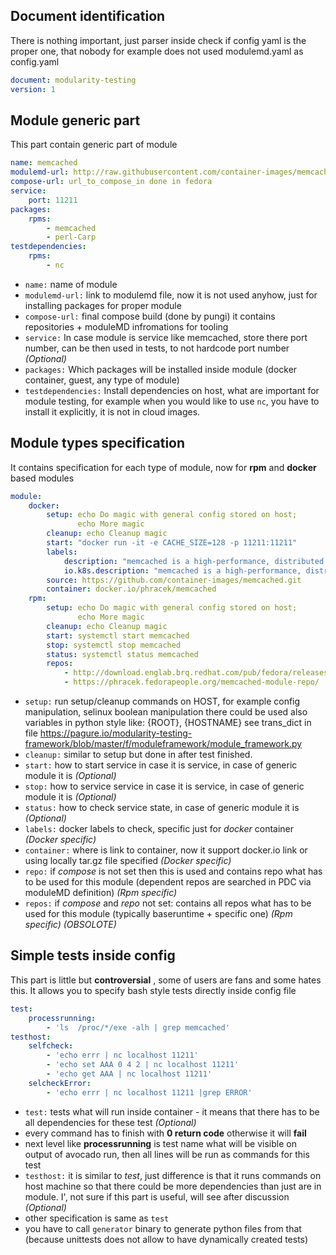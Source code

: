 ## Document identification
There is nothing important, just parser inside check if config yaml is the proper one, that nobody for example does not used modulemd.yaml as config.yaml
```yaml
document: modularity-testing
version: 1
```

## Module generic part
This part contain generic part of module
```yaml
name: memcached
modulemd-url: http://raw.githubusercontent.com/container-images/memcached/master/memcached.yaml
compose-url: url_to_compose_in done in fedora
service:
    port: 11211
packages:
    rpms:
        - memcached
        - perl-Carp
testdependencies:
    rpms:
        - nc
```
 * `name:` name of module
 * `modulemd-url:` link to modulemd file, now it is not used anyhow, just for installing packages for proper module
 * `compose-url:` final compose build (done by pungi) it contains repositories + moduleMD infromations for tooling
 * `service:` In case module is service like memcached, store there port number, can be then used in tests, to not hardcode port number *(Optional)*
 * `packages:` Which packages will be installed inside module (docker container, guest, any type of module)
 * `testdependencies:` Install dependencies on host, what are important for module testing, for example when you would like to use `nc`, you have to install it explicitly, it is not in cloud images.

## Module types specification
It contains specification for each type of module, now for __rpm__ and __docker__ based modules
```yaml
module:
    docker:
        setup: echo Do magic with general config stored on host;
               echo More magic
        cleanup: echo Cleanup magic
        start: "docker run -it -e CACHE_SIZE=128 -p 11211:11211"
        labels:
            description: "memcached is a high-performance, distributed memory"
            io.k8s.description: "memcached is a high-performance, distributed memory"
        source: https://github.com/container-images/memcached.git
        container: docker.io/phracek/memcached
    rpm:
        setup: echo Do magic with general config stored on host;
               echo More magic
        cleanup: echo Cleanup magic
        start: systemctl start memcached
        stop: systemctl stop memcached
        status: systemctl status memcached
        repos:
            - http://download.englab.brq.redhat.com/pub/fedora/releases/25/Everything/x86_64/os/
            - https://phracek.fedorapeople.org/memcached-module-repo/
```
 * `setup:` run setup/cleanup commands on HOST, for example config manipulation, selinux boolean manipulation there could be used also variables in python style like: {ROOT}, {HOSTNAME} see trans_dict in  file https://pagure.io/modularity-testing-framework/blob/master/f/moduleframework/module_framework.py
 * `cleanup:` similar to setup but done in after test finished.
 * `start:` how to start service in case it is service, in case of generic module it is *(Optional)*
 * `stop:` how to service service in case it is service, in case of generic module it is *(Optional)*
 * `status:` how to check service state, in case of generic module it is *(Optional)*
 * `labels:` docker labels to check, specific just for *docker* container *(Docker specific)*
 * `container:` where is link to container, now it support docker.io link or using locally tar.gz file specified *(Docker specific)*
 * `repo:` if *compose* is not set then this is used and contains repo what has to be used for this module (dependent repos are searched in PDC via moduleMD definition) *(Rpm specific)*
 * `repos:` if *compose* and *repo* not set: contains all repos what has to be used for this module (typically baseruntime + specific one) *(Rpm specific)* *(OBSOLOTE)*

## Simple tests inside config
 This part is little but __controversial__ , some of users are fans and some hates this. It allows you to specify bash style tests directly inside config file
```yaml
test:
    processrunning:
        - 'ls  /proc/*/exe -alh | grep memcached'
testhost:
    selfcheck:
        - 'echo errr | nc localhost 11211'
        - 'echo set AAA 0 4 2 | nc localhost 11211'
        - 'echo get AAA | nc localhost 11211'
    selcheckError:
        - 'echo errr | nc localhost 11211 |grep ERROR'
```
 * `test:` tests what will run inside container - it means that there has to be all dependencies for these test *(Optional)*
  * every command has to finish with __0 return code__ otherwise it will __fail__
  * next level like __processrunning__ is test name what will be visible on output of avocado run, then all lines will be run as commands for this test
 * `testhost:` it is similar to *test*,  just difference is that it runs commands on host machine so that there could be more dependencies than just are in module. I', not sure if this part is useful, will see after discussion *(Optional)*
  * other specification is same as `test`
 * you have to call `generator` binary to generate python files from that (because unittests does not allow to have dynamically created tests)
